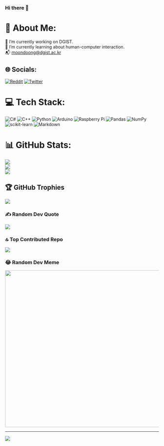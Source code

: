 ### Hi there :wave:

# 💫 About Me:
🔭 I’m currently working on DGIST.<br>🌱 I’m currently learning about human-computer interaction.<br>📬 moondoong@dgist.ac.kr


## 🌐 Socials:
[![Reddit](https://img.shields.io/badge/Reddit-%23FF4500.svg?logo=Reddit&logoColor=white)](https://reddit.com/user/Cold-Wafer-6223) [![Twitter](https://img.shields.io/badge/Twitter-%231DA1F2.svg?logo=Twitter&logoColor=white)](https://twitter.com/@gimmunj65405755) 

# 💻 Tech Stack:
![C#](https://img.shields.io/badge/c%23-%23239120.svg?style=plastic&logo=c-sharp&logoColor=white) ![C++](https://img.shields.io/badge/c++-%2300599C.svg?style=plastic&logo=c%2B%2B&logoColor=white) ![Python](https://img.shields.io/badge/python-3670A0?style=plastic&logo=python&logoColor=ffdd54) ![Arduino](https://img.shields.io/badge/-Arduino-00979D?style=plastic&logo=Arduino&logoColor=white) ![Raspberry Pi](https://img.shields.io/badge/-RaspberryPi-C51A4A?style=plastic&logo=Raspberry-Pi) ![Pandas](https://img.shields.io/badge/pandas-%23150458.svg?style=plastic&logo=pandas&logoColor=white) ![NumPy](https://img.shields.io/badge/numpy-%23013243.svg?style=plastic&logo=numpy&logoColor=white) ![scikit-learn](https://img.shields.io/badge/scikit--learn-%23F7931E.svg?style=plastic&logo=scikit-learn&logoColor=white) ![Markdown](https://img.shields.io/badge/markdown-%23000000.svg?style=plastic&logo=markdown&logoColor=white)
# 📊 GitHub Stats:
![](https://github-readme-stats.vercel.app/api?username=bearme1124&theme=city_light&hide_border=false&include_all_commits=false&count_private=false)<br/>
![](https://github-readme-streak-stats.herokuapp.com/?user=bearme1124&theme=city_light&hide_border=false)<br/>
![](https://github-readme-stats.vercel.app/api/top-langs/?username=bearme1124&theme=city_light&hide_border=false&include_all_commits=false&count_private=false&layout=compact)

## 🏆 GitHub Trophies
![](https://github-profile-trophy.vercel.app/?username=bearme1124&theme=radical&no-frame=false&no-bg=true&margin-w=4)

### ✍️ Random Dev Quote
![](https://quotes-github-readme.vercel.app/api?type=vetical&theme=light)

### 🔝 Top Contributed Repo
![](https://github-contributor-stats.vercel.app/api?username=bearme1124&limit=5&theme=flat&combine_all_yearly_contributions=true)

### 😂 Random Dev Meme
<img src="https://rm.up.railway.app/" width="512px"/>

---
[![](https://visitcount.itsvg.in/api?id=bearme1124&icon=0&color=0)](https://visitcount.itsvg.in)

<!-- Proudly created with GPRM ( https://gprm.itsvg.in ) -->
